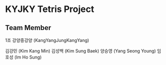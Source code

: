 # KYJKY Tetris Project

## Team Member
1조 강양중강양 (KangYangJungKangYang)

김강민 (Kim Kang Min)
김성백 (Kim Sung Baek)
양승영 (Yang Seong Young)
임호성 (Im Ho Sung)
